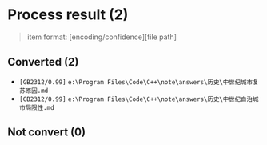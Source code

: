 # Process result (2)

> item format: [encoding/confidence][file path]

## Converted (2)

- `[GB2312/0.99]` `e:\Program Files\Code\C++\note\answers\历史\中世纪城市复苏原因.md`
- `[GB2312/0.99]` `e:\Program Files\Code\C++\note\answers\历史\中世纪自治城市局限性.md`

## Not convert (0)

